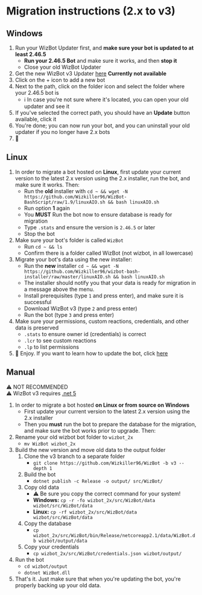 # Migration instructions (2.x to v3)

## Windows

1. Run your WizBot Updater first, and **make sure your bot is updated to at least 2.46.5**
    - **Run your 2.46.5 Bot** and make sure it works, and then **stop it**  
    - Close your old WizBot Updater
2. Get the new WizBot v3 Updater [here](https://wizbot.cc/downloads/v3) **Currently not available**
3. Click on the + icon to add a new bot
4. Next to the path, click on the folder icon and select the folder where your 2.46.5 bot is
    - ℹ In case you're not sure where it's located, you can open your old updater and see it
5. If you've selected the correct path, you should have an **Update** button available, click it
6. You're done; you can now run your bot, and you can uninstall your old updater if you no longer have 2.x bots
7. 🎉

## Linux

1. In order to migrate a bot hosted on **Linux**, first update your current version to the latest 2.x version using the 2.x installer, run the bot, and make sure it works. Then:
    - Run the **old** installer with `cd ~ && wget -N https://github.com/Wizkiller96/WizBot-BashScript/raw/1.9/linuxAIO.sh && bash linuxAIO.sh`
    - Run option **1** again
    - You **MUST** Run the bot now to ensure database is ready for migration
    - Type `.stats` and ensure the version is `2.46.5` or later
    - Stop the bot
2. Make sure your bot's folder is called `WizBot`
    - Run `cd ~ && ls`
    - Confirm there is a folder called WizBot (not wizbot, in all lowercase)
3. Migrate your bot's data using the new installer:
    - Run the **new** installer `cd ~ && wget -N https://github.com/Wizkiller96/wizbot-bash-installer/raw/master/linuxAIO.sh && bash linuxAIO.sh`
    - The installer should notify you that your data is ready for migration in a message above the menu.
    - Install prerequisites (type `1` and press enter), and make sure it is successful
    - Download WizBot v3 (type `2` and press enter)
    - Run the bot (type `3` and press enter)
4. Make sure your permissions, custom reactions, credentials, and other data is preserved
    - `.stats` to ensure owner id (credentials) is correct
    - `.lcr` to see custom reactions
    - `.lp` to list permissions
5. 🎉 Enjoy. If you want to learn how to update the bot, click [here](../linux-guide/#update-instructions)

## Manual 

⚠ NOT RECOMMENDED  
⚠ WizBot v3 requires [.net 5](https://dotnet.microsoft.com/download/dotnet/5.0)

1. In order to migrate a bot hosted **on Linux or from source on Windows**
    - First update your current version to the latest 2.x version using the 2.x installer
    - Then you **must** run the bot to prepare the database for the migration, and make sure the bot works prior to upgrade.
 Then:
2. Rename your old wizbot bot folder to `wizbot_2x`
    - `mv WizBot wizbot_2x`
3. Build the new version and move old data to the output folder 
    1. Clone the v3 branch to a separate folder 
        - `git clone https://github.com/Wizkiller96/WizBot -b v3 --depth 1`
    2. Build the bot
        - `dotnet publish -c Release -o output/ src/WizBot/`
    3. Copy old data
        - ⚠ Be sure you copy the correct command for your system!
        - **Windows:** `cp -r -fo wizbot_2x/src/WizBot/data wizbot/src/WizBot/data`
        - **Linux:** `cp -rf wizbot_2x/src/WizBot/data wizbot/src/WizBot/data`
    4. Copy the database 
        - `cp wizbot_2x/src/WizBot/bin/Release/netcoreapp2.1/data/WizBot.db wizbot/output/data`
    5. Copy your credentials
        - `cp wizbot_2x/src/WizBot/credentials.json wizbot/output/`
4. Run the bot
    - `cd wizbot/output`
    - `dotnet WizBot.dll`
5. That's it. Just make sure that when you're updating the bot, you're properly backing up your old data.
